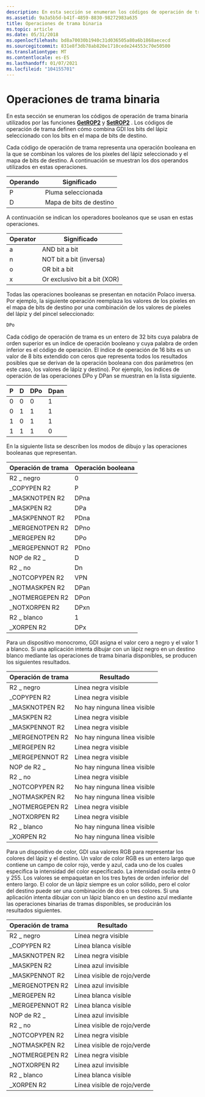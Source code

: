 ```yaml
---
description: En esta sección se enumeran los códigos de operación de trama binaria utilizados por las funciones GetROP2 y SetROP2. Los códigos de operación de trama definen cómo combina GDI los bits del lápiz seleccionado con los bits en el mapa de bits de destino.
ms.assetid: 9a3a5b5d-b41f-4859-8830-98272983a635
title: Operaciones de trama binaria
ms.topic: article
ms.date: 05/31/2018
ms.openlocfilehash: bd8a70030b1940c31d036505a80a6b1868aececd
ms.sourcegitcommit: 831e8f3db78ab820e1710cede244553c70e50500
ms.translationtype: MT
ms.contentlocale: es-ES
ms.lasthandoff: 01/07/2021
ms.locfileid: "104155701"
---
```

# <a name="binary-raster-operations"></a>Operaciones de trama binaria

En esta sección se enumeran los códigos de operación de trama binaria utilizados por las funciones [**GetROP2**](/windows/desktop/api/Wingdi/nf-wingdi-getrop2) y [**SetROP2**](/windows/desktop/api/Wingdi/nf-wingdi-setrop2) . Los códigos de operación de trama definen cómo combina GDI los bits del lápiz seleccionado con los bits en el mapa de bits de destino.

Cada código de operación de trama representa una operación booleana en la que se combinan los valores de los píxeles del lápiz seleccionado y el mapa de bits de destino. A continuación se muestran los dos operandos utilizados en estas operaciones.



| Operando | Significado            |
|---------|--------------------|
| P       | Pluma seleccionada       |
| D       | Mapa de bits de destino |



 

A continuación se indican los operadores booleanos que se usan en estas operaciones.



| Operator | Significado                    |
|----------|----------------------------|
| a        | AND bit a bit                |
| n        | NOT bit a bit (inversa)      |
| o        | OR bit a bit                 |
| x        | Or exclusivo bit a bit (XOR) |



 

Todas las operaciones booleanas se presentan en notación Polaco inversa. Por ejemplo, la siguiente operación reemplaza los valores de los píxeles en el mapa de bits de destino por una combinación de los valores de píxeles del lápiz y del pincel seleccionado:


```C++
DPo 
```



Cada código de operación de trama es un entero de 32 bits cuya palabra de orden superior es un índice de operación booleano y cuya palabra de orden inferior es el código de operación. El índice de operación de 16 bits es un valor de 8 bits extendido con ceros que representa todos los resultados posibles que se derivan de la operación booleana con dos parámetros (en este caso, los valores de lápiz y destino). Por ejemplo, los índices de operación de las operaciones DPo y DPan se muestran en la lista siguiente.



| P   | D   | DPo | Dpan |
|-----|-----|-----|------|
| 0   | 0   | 0   | 1    |
| 0   | 1   | 1   | 1    |
| 1   | 0   | 1   | 1    |
| 1   | 1   | 1   | 0    |



 

En la siguiente lista se describen los modos de dibujo y las operaciones booleanas que representan.



| Operación de trama | Operación booleana |
|------------------|-------------------|
| R2 \_ negro        | 0                 |
| \_COPYPEN R2      | P                 |
| \_MASKNOTPEN R2   | DPna              |
| \_MASKPEN R2      | DPa               |
| \_MASKPENNOT R2   | PDna              |
| \_MERGENOTPEN R2  | DPno              |
| \_MERGEPEN R2     | DPo               |
| \_MERGEPENNOT R2  | PDno              |
| NOP de R2 \_          | D                 |
| R2 \_ no          | Dn                |
| \_NOTCOPYPEN R2   | VPN                |
| \_NOTMASKPEN R2   | DPan              |
| \_NOTMERGEPEN R2  | DPon              |
| \_NOTXORPEN R2    | DPxn              |
| R2 \_ blanco        | 1                 |
| \_XORPEN R2       | DPx               |



 

Para un dispositivo monocromo, GDI asigna el valor cero a negro y el valor 1 a blanco. Si una aplicación intenta dibujar con un lápiz negro en un destino blanco mediante las operaciones de trama binaria disponibles, se producen los siguientes resultados.



| Operación de trama | Resultado             |
|------------------|--------------------|
| R2 \_ negro        | Línea negra visible |
| \_COPYPEN R2      | Línea negra visible |
| \_MASKNOTPEN R2   | No hay ninguna línea visible    |
| \_MASKPEN R2      | Línea negra visible |
| \_MASKPENNOT R2   | Línea negra visible |
| \_MERGENOTPEN R2  | No hay ninguna línea visible    |
| \_MERGEPEN R2     | Línea negra visible |
| \_MERGEPENNOT R2  | Línea negra visible |
| NOP de R2 \_          | No hay ninguna línea visible    |
| R2 \_ no          | Línea negra visible |
| \_NOTCOPYPEN R2   | No hay ninguna línea visible    |
| \_NOTMASKPEN R2   | No hay ninguna línea visible    |
| \_NOTMERGEPEN R2  | Línea negra visible |
| \_NOTXORPEN R2    | Línea negra visible |
| R2 \_ blanco        | No hay ninguna línea visible    |
| \_XORPEN R2       | No hay ninguna línea visible    |



 

Para un dispositivo de color, GDI usa valores RGB para representar los colores del lápiz y el destino. Un valor de color RGB es un entero largo que contiene un campo de color rojo, verde y azul, cada uno de los cuales especifica la intensidad del color especificado. La intensidad oscila entre 0 y 255. Los valores se empaquetan en los tres bytes de orden inferior del entero largo. El color de un lápiz siempre es un color sólido, pero el color del destino puede ser una combinación de dos o tres colores. Si una aplicación intenta dibujar con un lápiz blanco en un destino azul mediante las operaciones binarias de tramas disponibles, se producirán los resultados siguientes.



| Operación de trama | Resultado                 |
|------------------|------------------------|
| R2 \_ negro        | Línea negra visible     |
| \_COPYPEN R2      | Línea blanca visible     |
| \_MASKNOTPEN R2   | Línea negra visible     |
| \_MASKPEN R2      | Línea azul invisible    |
| \_MASKPENNOT R2   | Línea visible de rojo/verde |
| \_MERGENOTPEN R2  | Línea azul invisible    |
| \_MERGEPEN R2     | Línea blanca visible     |
| \_MERGEPENNOT R2  | Línea blanca visible     |
| NOP de R2 \_          | Línea azul invisible    |
| R2 \_ no          | Línea visible de rojo/verde |
| \_NOTCOPYPEN R2   | Línea negra visible     |
| \_NOTMASKPEN R2   | Línea visible de rojo/verde |
| \_NOTMERGEPEN R2  | Línea negra visible     |
| \_NOTXORPEN R2    | Línea azul invisible    |
| R2 \_ blanco        | Línea blanca visible     |
| \_XORPEN R2       | Línea visible de rojo/verde |



 

 

 



